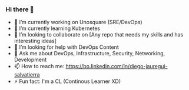 ### Hi there 👋

<!--
**dieguini/dieguini** is a ✨ _special_ ✨ repository because its `README.md` (this file) appears on your GitHub profile.

Here are some ideas to get you started:
-->

- 🔭 I’m currently working on Unosquare (SRE/DevOps)
- 🌱 I’m currently learning Kubernetes
- 👯 I’m looking to collaborate on [Any repo that needs my skills and has interesting ideas]
- 🤔 I’m looking for help with DevOps Content
- 💬 Ask me about DevOps, Infrastructure, Security, Networking, Development
- 📫 How to reach me: https://bo.linkedin.com/in/diego-jauregui-salvatierra
- ⚡ Fun fact: I'm a CL (Continous Learner XD)

